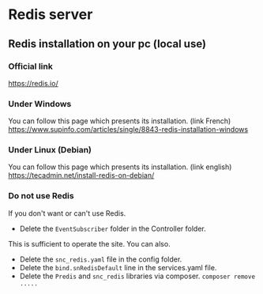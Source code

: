 # Redis server

## Redis installation on your pc (local use)

### Official link 
<https://redis.io/>

### Under Windows
You can follow this page which presents its installation. (link French) 
<https://www.supinfo.com/articles/single/8843-redis-installation-windows>

### Under Linux (Debian)
You can follow this page which presents its installation. (link english)
<https://tecadmin.net/install-redis-on-debian/>

### Do not use Redis

If you don't want or can't use Redis.

-    Delete the `EventSubscriber` folder in the Controller folder.    

This is sufficient to operate the site. You can also.  

-    Delete the `snc_redis.yaml` file in the config folder.    
-    Delete the `bind.snRedisDefault` line in the services.yaml file.  
-    Delete the `Predis` and `snc_redis` libraries via composer. `composer remove .....`    